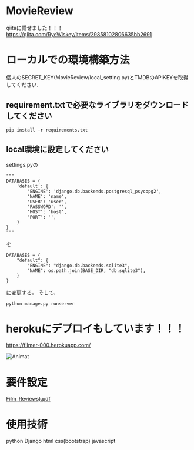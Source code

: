 
# MovieReview
qiitaに乗せました！！！
https://qiita.com/RyeWiskey/items/29858102806635bb2691

# ローカルでの環境構築方法
個人のSECRET_KEY(MovieReview/local_setting.py)とTMDBのAPIKEYを取得してください.
## requirement.txtで必要なライブラリをダウンロードしてください
```
pip install -r requirements.txt
```
## local環境に設定してください
settings.pyの
```
"""
DATABASES = {
    'default': {
        'ENGINE': 'django.db.backends.postgresql_psycopg2',
        'NAME': 'name',
        'USER': 'user',
        'PASSWORD': '',
        'HOST': 'host',
        'PORT': '',
    }
}
"""
```
を
```
DATABASES = {
    "default": {
        "ENGINE": "django.db.backends.sqlite3",
        "NAME": os.path.join(BASE_DIR, "db.sqlite3"),
    }
}
```
に変更する。
そして、
```
python manage.py runserver
```
# herokuにデプロイもしています！！！

https://filmer-000.herokuapp.com/


![Animat](https://user-images.githubusercontent.com/69001166/180608078-00dd70de-ab05-45fb-a201-e0556465cc0c.gif)

# 要件設定

[Film_Reviews).pdf](https://github.com/YuminosukeSato/MovieReview/files/9331008/Film_Reviews.pdf)

# 使用技術
python Django 
html
css(bootstrap)
javascript
